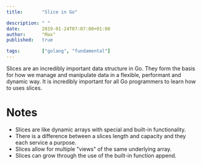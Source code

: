 ```yaml
---
title:       "Slice in Go"

description: " "
date:        2019-01-24T07:07:00+01:00
author:      "Max"
published:   true

tags:        ["golang", "fundamental"]
---
```


Slices are an incredibly important data structure in Go. They form the basis for how we manage and manipulate data in a flexible, performant and dynamic way. It is incredibly important for all Go programmers to learn how to uses slices.

# Notes

- Slices are like dynamic arrays with special and built-in functionality.
- There is a difference between a slices length and capacity and they each service a purpose.
- Slices allow for multiple "views" of the same underlying array.
- Slices can grow through the use of the built-in function append.
